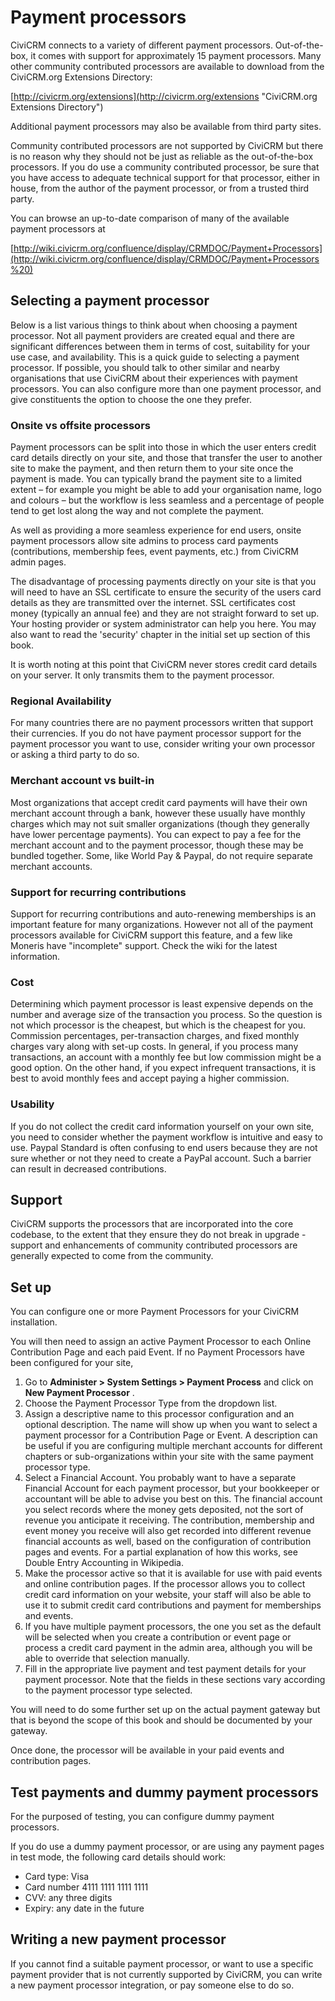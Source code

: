 # Payment processors

CiviCRM connects to a variety of different payment processors.
Out-of-the-box, it comes with support for approximately 15 payment
processors. Many other community contributed processors are available to
download from the CiviCRM.org Extensions Directory:

[http://civicrm.org/extensions](http://civicrm.org/extensions "CiviCRM.org Extensions Directory")


Additional payment processors may also be available from third party
sites.

Community contributed processors are not supported by CiviCRM but there
is no reason why they should not be just as reliable as the
out-of-the-box processors. If you do use a community contributed
processor, be sure that you have access to adequate technical support
for that processor, either in house, from the author of the payment
processor, or from a trusted third party.

You can browse an up-to-date comparison of many of the available payment
processors at

[http://wiki.civicrm.org/confluence/display/CRMDOC/Payment+Processors](http://wiki.civicrm.org/confluence/display/CRMDOC/Payment+Processors%20)

## Selecting a payment processor

Below is a list various things to think about when choosing a payment
processor. Not all payment providers are created equal and there
are significant differences between them in terms of cost, suitability
for your use case, and availability. This is a quick guide to selecting
a payment processor.  If possible, you should talk to other similar and
nearby organisations that use CiviCRM about their experiences with
payment processors. You can also configure more than one payment
processor, and give constituents the option to choose the one they
prefer.

### Onsite vs offsite processors

Payment processors can be split into those in which the user enters
credit card details directly on your site, and those that transfer the
user to another site to make the payment, and then return them to your
site once the payment is made. You can typically brand the payment site
to a limited extent – for example you might be able to add your
organisation name, logo and colours – but the workflow is less seamless
and a percentage of people tend to get lost along the way and not
complete the payment.

As well as providing a more seamless experience for end users, onsite
payment processors allow site admins to process card payments
(contributions, membership fees, event payments, etc.) from CiviCRM
admin pages.

The disadvantage of processing payments directly on your site is that
you will need to have an SSL certificate to ensure the security of the
users card details as they are transmitted over the internet. SSL
certificates cost money (typically an annual fee) and they are not
straight forward to set up. Your hosting provider or system
administrator can help you here. You may also want to read the
'security' chapter in the initial set up section of this book.

It is worth noting at this point that CiviCRM never stores credit card
details on your server. It only transmits them to the payment
processor.

### Regional Availability

For many countries there are no payment processors written that support
their currencies. If you do not have payment processor support for the
payment processor you want to use, consider writing your own processor
or asking a third party to do so.

### Merchant account vs built-in

Most organizations that accept credit card payments will have their own
merchant account through a bank, however these usually have monthly
charges which may not suit smaller organizations (though they generally
have lower percentage payments). You can expect to pay a fee for the
merchant account and to the payment processor, though these may be
bundled together. Some, like World Pay & Paypal, do not require separate
merchant accounts.

### Support for recurring contributions

Support for recurring contributions and auto-renewing memberships is an
important feature for many organizations. However not all of the payment
processors available for CiviCRM support this feature, and a few like
Moneris have "incomplete" support. Check the wiki for the latest
information.

### Cost

Determining which payment processor is least expensive depends on the
number and average size of the transaction you process. So the question
is not which processor is the cheapest, but which is the cheapest for
you. Commission percentages, per-transaction charges, and fixed monthly
charges vary along with set-up costs. In general, if you process many
transactions, an account with a monthly fee but low commission might be
a good option. On the other hand, if you expect infrequent transactions,
it is best to avoid monthly fees and accept paying a higher commission.

### Usability

If you do not collect the credit card information yourself on your own
site, you need to consider whether the payment workflow is intuitive and
easy to use. Paypal Standard is often confusing to end users because
they are not sure whether or not they need to create a PayPal account.
Such a barrier can result in decreased contributions.

## Support

CiviCRM supports the processors that are incorporated into the core
codebase, to the extent that they ensure they do not break in upgrade -
support and enhancements of community contributed processors are
generally expected to come from the community.

## Set up

You can configure one or more Payment Processors for your CiviCRM
installation.

You will then need to assign an active Payment Processor to each Online
Contribution Page and each paid Event. If no Payment Processors have
been configured for your site,

1.  Go to **Administer > System Settings > Payment Process** and
    click on **New Payment Processor** .
2. Choose the Payment Processor Type from the dropdown list.
3.  Assign a descriptive name to this processor configuration and an
    optional description. The name will show up when you want to select
    a payment processor for a Contribution Page or Event. A description
    can be useful if you are configuring multiple merchant accounts for
    different chapters or sub-organizations within your site with the
    same payment processor type.
4.  Select a Financial Account. You probably want to have a separate
    Financial Account for each payment processor, but your bookkeeper or
    accountant will be able to advise you best on this. The financial
    account you select records where the money gets deposited, not the
    sort of revenue you anticipate it receiving. The contribution,
    membership and event money you receive will also get recorded into
    different revenue financial accounts as well, based on the
    configuration of contribution pages and events. For a partial
    explanation of how this works, see Double Entry Accounting in
    Wikipedia.
5.  Make the processor active so that it is available for use with paid
    events and online contribution pages. If the processor allows you to
    collect credit card information on your website, your staff will
    also be able to use it to submit credit card contributions and
    payment for memberships and events.
6.  If you have multiple payment processors, the one you set as the default
    will be selected when you create a contribution or event page or process a
    credit card payment in the admin area, although you will be able to
    override that selection manually.
7.  Fill in the appropriate live payment and test payment details for your
    payment processor. Note that the fields in these sections vary according to
    the payment processor type selected.

You will need to do some further set up on the actual payment gateway but that
is beyond the scope of this book and should be documented by your gateway.

Once done, the processor will be available in your paid events and
contribution pages.

## Test payments and dummy payment processors

For the purposed of testing, you can configure dummy payment processors.

If you do use a dummy payment processor, or are using any payment pages
in test mode, the following card details should work:

-   Card type: Visa
-   Card number 4111 1111 1111 1111
-   CVV: any three digits
-   Expiry: any date in the future

## Writing a new payment processor

If you cannot find a suitable payment processor, or want to use a
specific payment provider that is not currently supported by CiviCRM,
you can write a new payment processor integration, or pay someone else
to do so.
